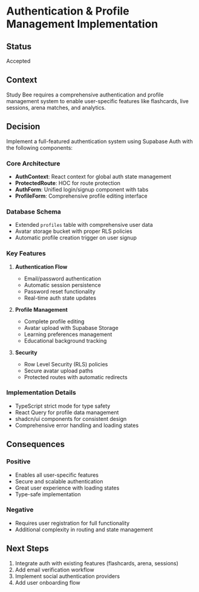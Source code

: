 
# Authentication & Profile Management Implementation

## Status
Accepted

## Context
Study Bee requires a comprehensive authentication and profile management system to enable user-specific features like flashcards, live sessions, arena matches, and analytics.

## Decision
Implement a full-featured authentication system using Supabase Auth with the following components:

### Core Architecture
- **AuthContext**: React context for global auth state management
- **ProtectedRoute**: HOC for route protection
- **AuthForm**: Unified login/signup component with tabs
- **ProfileForm**: Comprehensive profile editing interface

### Database Schema
- Extended `profiles` table with comprehensive user data
- Avatar storage bucket with proper RLS policies
- Automatic profile creation trigger on user signup

### Key Features
1. **Authentication Flow**
   - Email/password authentication
   - Automatic session persistence
   - Password reset functionality
   - Real-time auth state updates

2. **Profile Management**
   - Complete profile editing
   - Avatar upload with Supabase Storage
   - Learning preferences management
   - Educational background tracking

3. **Security**
   - Row Level Security (RLS) policies
   - Secure avatar upload paths
   - Protected routes with automatic redirects

### Implementation Details
- TypeScript strict mode for type safety
- React Query for profile data management
- shadcn/ui components for consistent design
- Comprehensive error handling and loading states

## Consequences
### Positive
- Enables all user-specific features
- Secure and scalable authentication
- Great user experience with loading states
- Type-safe implementation

### Negative
- Requires user registration for full functionality
- Additional complexity in routing and state management

## Next Steps
1. Integrate auth with existing features (flashcards, arena, sessions)
2. Add email verification workflow
3. Implement social authentication providers
4. Add user onboarding flow
